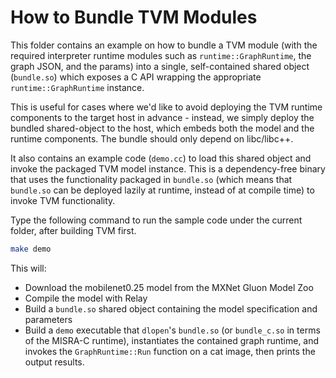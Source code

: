 <!--- Licensed to the Apache Software Foundation (ASF) under one -->
<!--- or more contributor license agreements.  See the NOTICE file -->
<!--- distributed with this work for additional information -->
<!--- regarding copyright ownership.  The ASF licenses this file -->
<!--- to you under the Apache License, Version 2.0 (the -->
<!--- "License"); you may not use this file except in compliance -->
<!--- with the License.  You may obtain a copy of the License at -->

<!---   http://www.apache.org/licenses/LICENSE-2.0 -->

<!--- Unless required by applicable law or agreed to in writing, -->
<!--- software distributed under the License is distributed on an -->
<!--- "AS IS" BASIS, WITHOUT WARRANTIES OR CONDITIONS OF ANY -->
<!--- KIND, either express or implied.  See the License for the -->
<!--- specific language governing permissions and limitations -->
<!--- under the License. -->


How to Bundle TVM Modules
=========================

This folder contains an example on how to bundle a TVM module (with the required
interpreter runtime modules such as `runtime::GraphRuntime`, the graph JSON, and
the params) into a single, self-contained shared object (`bundle.so`) which
exposes a C API wrapping the appropriate `runtime::GraphRuntime` instance.

This is useful for cases where we'd like to avoid deploying the TVM runtime
components to the target host in advance - instead, we simply deploy the bundled
shared-object to the host, which embeds both the model and the runtime
components. The bundle should only depend on libc/libc++.

It also contains an example code (`demo.cc`) to load this shared object and
invoke the packaged TVM model instance. This is a dependency-free binary that
uses the functionality packaged in `bundle.so` (which means that `bundle.so` can
be deployed lazily at runtime, instead of at compile time) to invoke TVM
functionality.

Type the following command to run the sample code under the current folder,
after building TVM first.

```bash
make demo
```

This will:

- Download the mobilenet0.25 model from the MXNet Gluon Model Zoo
- Compile the model with Relay
- Build a `bundle.so` shared object containing the model specification and
  parameters
- Build a `demo` executable that `dlopen`'s `bundle.so` (or `bundle_c.so` in 
  terms of the MISRA-C runtime), instantiates the contained graph runtime,
  and invokes the `GraphRuntime::Run` function on a cat image, then prints
  the output results.
